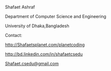 Shafaet Ashraf

Department of Computer Science and Engineering

University of Dhaka,Bangladesh

Contact:

http://Shafaetsplanet.com/planetcoding

http://bd.linkedin.com/in/shafaetcsedu

Shafaet.csedu@gmail.com

